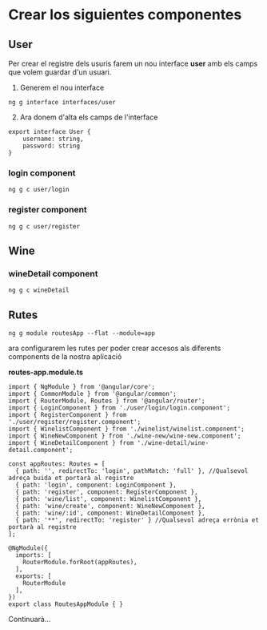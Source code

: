 # Crear los siguientes componentes

## User

Per crear el registre dels usuris farem un nou interface **user** amb els camps que volem guardar d'un usuari.

1. Generem el nou interface

~~~~
ng g interface interfaces/user
~~~~

2. Ara donem d'alta els camps de l'interface

~~~~
export interface User {
    username: string,
    password: string
}
~~~~


### login component

~~~~
ng g c user/login
~~~~

### register component

~~~~
ng g c user/register
~~~~

## Wine 

### wineDetail component

~~~~
ng g c wineDetail
~~~~

## Rutes

~~~~
ng g module routesApp --flat --module=app
~~~~

ara configurarem les rutes per poder crear accesos als diferents components de la nostra aplicació

**routes-app.module.ts**

~~~~
import { NgModule } from '@angular/core';
import { CommonModule } from '@angular/common';
import { RouterModule, Routes } from '@angular/router';
import { LoginComponent } from './user/login/login.component';
import { RegisterComponent } from './user/register/register.component';
import { WinelistComponent } from './winelist/winelist.component';
import { WineNewComponent } from './wine-new/wine-new.component';
import { WineDetailComponent } from './wine-detail/wine-detail.component';

const appRoutes: Routes = [   
  { path: '', redirectTo: 'login', pathMatch: 'full' }, //Qualsevol adreça buida et portarà al registre                    
  { path: 'login', component: LoginComponent },
  { path: 'register', component: RegisterComponent },
  { path: 'wine/list', component: WinelistComponent },
  { path: 'wine/create', component: WineNewComponent },
  { path: 'wine/:id', component: WineDetailComponent },
  { path: '**', redirectTo: 'register' } //Qualsevol adreça errònia et portarà al registre
];

@NgModule({
  imports: [
    RouterModule.forRoot(appRoutes),                 
  ],
  exports: [
    RouterModule                                     
  ],
})
export class RoutesAppModule { }

~~~~

Continuarà...
